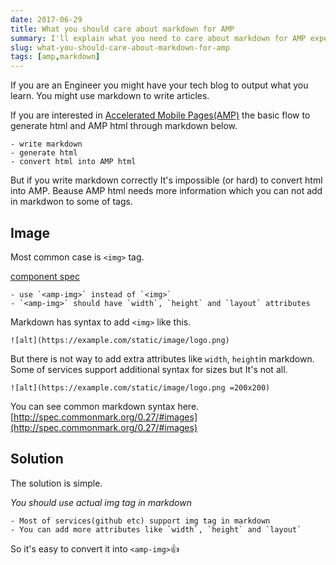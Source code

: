```yaml
---
date: 2017-06-29
title: What you should care about markdown for AMP
summary: I'll explain what you need to care about markdown for AMP expecially IMG, IFRAME
slug: what-you-should-care-about-markdown-for-amp
tags: [amp,markdown]
---
```


If you are an Engineer you might have your tech blog to output what you learn.
You might use markdown to write articles.

If you are interested in [Accelerated Mobile Pages(AMP)](https://www.ampproject.org/) the basic flow to generate html and AMP html through markdown below.

```
- write markdown
- generate html
- convert html into AMP html
```

But if you write markdown correctly It's impossible (or hard) to convert html into AMP.
Beause AMP html needs more information which you can not add in markdwon to some of tags.

## Image

Most common case is `<img>` tag.

[component spec](https://github.com/ampproject/amphtml/blob/master/spec/amp-html-components.md#width-height-and-layout)

```
- use `<amp-img>` instead of `<img>`
- `<amp-img>` should have `width`, `height` and `layout` attributes
```

Markdown has syntax to add `<img>` like this.

```
![alt](https://example.com/static/image/logo.png)
```

But there is not way to add extra attributes like `width`, `height`in markdown.
Some of services support additional syntax for sizes but It's not all.

```
![alt](https://example.com/static/image/logo.png =200x200)
```

You can see common markdown syntax here.
[http://spec.commonmark.org/0.27/#images](http://spec.commonmark.org/0.27/#images)

## Solution

The solution is simple.

*You should use actual img tag in markdown*

```
- Most of services(github etc) support img tag in markdown
- You can add more attributes like `width`, `height` and `layout`
```

So it's easy to convert it into `<amp-img>`👍

